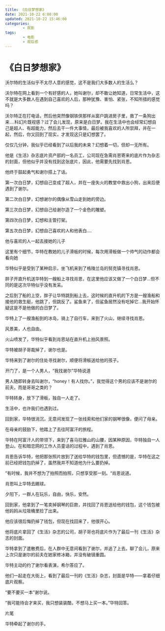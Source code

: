 ```yaml
---
title: 《白日梦想家》
date: 2021-10-22 6:00:00
updated: 2021-10-22 15:46:00
categories:
        - 观影
tags:
        - 电影
        - 观后感
---
```


# 《白日梦想家》

沃尔特的生活似乎不太尽人意的感觉，这不是我们大多数人的生活么？

沃尔特在网上看到一个有好感的人，她叫谢尔，却不敢让她知道，日常生活中，这不就是大多数人在遇到自己喜欢的人后，那种犹豫、害怕、紧张，不知所措的感觉吗？

沃尔特正在打电话，然后他突然像钢铁侠那样从窗户跳进房子里，救了一条狗出来....科幻片既视感？过了会儿发现，原来是白日梦。我在生活中也会经常幻想自己是超人、有超能力，然后去干一件大事情，最后被我喜欢的人所崇拜，并在一起，然后，你又回到了现实，才发现这只是幻想罢了。

仅仅几分钟，我似乎已经看到了以后我的未来？幻想着一切，但却一无所有。

他是《生活》杂志底片资产部的一名员工，公司现在急需肖恩寄来的底片作为杂志的封面，但他似乎并没有找到这张底片，因此，他需要先找到肖恩。

他终于鼓起勇气和谢尔搭上了话。

第一次白日梦，幻想自己变成了超人，并在一座失火的教堂中救出小狗，出来后便遇到了谢尔。

第二次白日梦，幻想谢尔的偶像从雪山走到她的旁边。

第三次白日梦，幻想自己给谢尔造了一个金色的雕塑。

第四次白日梦，幻想和主管打架。

第五次白日梦，幻想自己喜欢的人和他表白....

他与喜欢的人一起去接她的儿子

这里有个细节，华特在教她的儿子滑板的时候，每次用滑板做一个帅气的动作都会看向她

华特似乎是受到了某种启示，坐飞机来到了格陵兰岛的努克镇寻找肖恩。

胖子开直升机送华特到一艘船上寻找肖恩，在这里他应该又做了一个白日梦...但不同的是这次华特似乎没有发呆。

之后到了船的上空，胖子让华特跳到船上去，这时候的直升机的下方是一艘渔船和接他的救生艇，他跳了，但跳反了。鲨鱼来了，但鲨鱼居然没有吃掉它...我开始怀疑这是不是他做的白日梦了。

华特上了一艘渔船到的冰岛，骑上了自行车，来到了火山，继续寻找肖恩。

风景美，人也自由。

火山喷发了，华特似乎看到肖恩站在直升机上拍风景照。

华特被胡子哥裁掉了，谢尔也是。

华特来到了谢尔的住处寻找谢尔，顺便将滑板送给他的孩子。

开门了，是一个人男人，“我找谢尔”华特说道

男人随即转身去叫谢尔，“honey！有人找你。”，我觉得这个男的应该不是谢尔的前夫，而是哥哥之类的？

华特转身，放下了滑板，独自一人走了。

生活中，也许我们也遇到过。

回到家，华特很消沉，无意间发现了一张线索和他们家的钢琴很像，便问了母亲。

在母亲的鼓励下，他踏上了去往阿富汗的旅程。

华特在阿富汗人的带领下，来到了喜马拉雅山的山腰，因某种原因，华特独自一人登山，在和暗恋网的工作人员童话的过程中，遇到了肖恩。

肖恩告诉华特，他把那张照片放到了送给华特的钱包里，但遗憾的是，华特在这之前已经把钱包扔掉了，虽然我并不知道他为什么要扔掉。

”有时候，我并不想为了拍照而拍照，只想享受那一刻。“肖恩说道。

肖恩叫上华特去踢球。

夕阳下，一群人在玩乐，自由，快乐，安然。

回到家，他拿到了一笔卖掉钢琴的巨款，并找回了肖恩送给他的钱包，这个钱包被他妈妈从垃圾桶里捡了出来。

他应该很后悔扔掉了钱包，但现在找回来了，他很开心。

他将底片拿回了《生活》杂志的公司，胡子哥也将底片作为了最后一刊《生活》杂志的封面。

华特拿到了遣散费后，在人群中无意间看到了谢尔，并追了上去。聊了会儿，原来上次只是谢尔的前夫在她家修冰箱，并没有破镜重圆。

华特主动的约了谢尔看表演，希尔答应了。

他们一起走在大街上，看到了最后一刊的《生活》杂志，封面是华特——拿着仔细底片观察。

“要不要买一本”谢尔说。

“我可能待会才来买，我只想装装酷，不想马上买一本。”华特回答。

片尾

华特牵起了谢尔的手。
